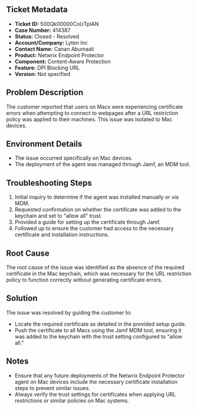 ## Ticket Metadata
- **Ticket ID:** 500Qk00000CoUTpIAN
- **Case Number:** 414387
- **Status:** Closed - Resolved
- **Account/Company:** Lyten Inc
- **Contact Name:** Canan Abumaali
- **Product:** Netwrix Endpoint Protector
- **Component:** Content-Aware Protection
- **Feature:** DPI Blocking URL
- **Version:** Not specified

## Problem Description
The customer reported that users on Macs were experiencing certificate errors when attempting to connect to webpages after a URL restriction policy was applied to their machines. This issue was isolated to Mac devices.

## Environment Details
- The issue occurred specifically on Mac devices.
- The deployment of the agent was managed through Jamf, an MDM tool.

## Troubleshooting Steps
1. Initial inquiry to determine if the agent was installed manually or via MDM.
2. Requested confirmation on whether the certificate was added to the keychain and set to "allow all" trust.
3. Provided a guide for setting up the certificate through Jamf.
4. Followed up to ensure the customer had access to the necessary certificate and installation instructions.

## Root Cause
The root cause of the issue was identified as the absence of the required certificate in the Mac keychain, which was necessary for the URL restriction policy to function correctly without generating certificate errors.

## Solution
The issue was resolved by guiding the customer to:
- Locate the required certificate as detailed in the provided setup guide.
- Push the certificate to all Macs using the Jamf MDM tool, ensuring it was added to the keychain with the trust setting configured to "allow all."

## Notes
- Ensure that any future deployments of the Netwrix Endpoint Protector agent on Mac devices include the necessary certificate installation steps to prevent similar issues.
- Always verify the trust settings for certificates when applying URL restrictions or similar policies on Mac systems.